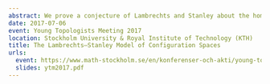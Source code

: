 ```yaml
---
abstract: We prove a conjecture of Lambrechts and Stanley about the homotopy invariance and the definition of models for configuration spaces of (smooth) simply connected manifolds over $\\mathbb{R}$. We do this using ideas coming from Kontsevich's proof of the formality of the little disks operads.
date: 2017-07-06
event: Young Topologists Meeting 2017
location: Stockholm University & Royal Institute of Technology (KTH)
title: The Lambrechts–Stanley Model of Configuration Spaces
urls:
  event: https://www.math-stockholm.se/en/konferenser-och-akti/young-topologists-meeting-2017-1.670396
  slides: ytm2017.pdf
---
```

